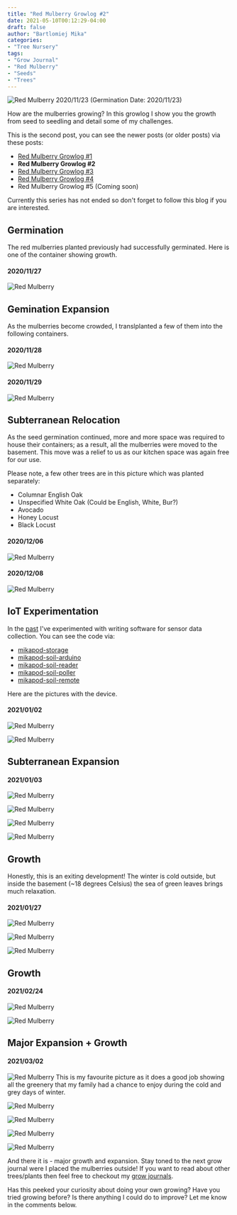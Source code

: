 ```yaml
---
title: "Red Mulberry Growlog #2"
date: 2021-05-10T00:12:29-04:00
draft: false
author: "Bartlomiej Mika"
categories:
- "Tree Nursery"
tags:
- "Grow Journal"
- "Red Mulberry"
- "Seeds"
- "Trees"
---
```


![Red Mulberry 2020/11/23](/img/2021/04-27/red_mulberries_germination_1.jpg)
(Germination Date: 2020/11/23)

How are the mulberries growing? In this growlog I show you the growth from seed to seedling and detail some of my challenges.

<!--more-->

This is the second post, you can see the newer posts (or older posts) via these posts:

* [Red Mulberry Growlog #1](/post/2021/red-mulberry-growlog-1/)
* **Red Mulberry Growlog #2**
* [Red Mulberry Growlog #3](/post/2021/red-mulberry-growlog-3/)
* [Red Mulberry Growlog #4](/post/2022/red-mulberry-growlog-4)
* Red Mulberry Growlog #5  (Coming soon)

Currently this series has not ended so don't forget to follow this blog if you are interested.

## Germination
The red mulberries planted previously had successfully germinated. Here is one of the container showing growth.

#### 2020/11/27

![Red Mulberry](/img/2021/04-27/red_mulberries_germination_2.jpg)

## Gemination Expansion
As the mulberries become crowded, I translplanted a few of them into the following containers.

#### 2020/11/28

![Red Mulberry](/img/2021/04-27/red_mulberries_germination_4.jpg)

#### 2020/11/29

![Red Mulberry](/img/2021/04-27/red_mulberries_germination_3.jpg)

## Subterranean Relocation

As the seed germination continued, more and more space was required to house their containers; as a result, all the mulberries were moved to the basement. This move was a relief to us as our kitchen space was again free for our use.

Please note, a few other trees are in this picture which was planted separately:

* Columnar English Oak
* Unspecified White Oak (Could be English, White, Bur?)
* Avocado
* Honey Locust
* Black Locust

#### 2020/12/06

![Red Mulberry](/img/2021/04-27/red_mulberries_germination_5.jpg)

#### 2020/12/08

![Red Mulberry](/img/2021/04-27/red_mulberries_germination_6.jpg)

## IoT Experimentation

In the [past](https://github.com/mikaponics) I've experimented with writing software for sensor data collection. You can see the code via:

* [mikapod-storage](https://github.com/mikaponics/mikapod-storage)
* [mikapod-soil-arduino](https://github.com/mikaponics/mikapod-soil-arduino)
* [mikapod-soil-reader](https://github.com/mikaponics/mikapod-soil-reader)
* [mikapod-soil-poller](https://github.com/mikaponics/mikapod-soil-poller)
* [mikapod-soil-remote](https://github.com/mikaponics/mikapod-soil-remote)

Here are the pictures with the device.

#### 2021/01/02

![Red Mulberry](/img/2021/04-27/red_mulberries_germination_7.jpg)

![Red Mulberry](/img/2021/04-27/red_mulberries_germination_8.jpg)

## Subterranean Expansion

#### 2021/01/03

![Red Mulberry](/img/2021/04-27/red_mulberries_germination_9.jpg)

![Red Mulberry](/img/2021/04-27/red_mulberries_germination_10.jpg)

![Red Mulberry](/img/2021/04-27/red_mulberries_germination_11.jpg)

![Red Mulberry](/img/2021/04-27/red_mulberries_germination_12.jpg)

## Growth

Honestly, this is an exiting development! The winter is cold outside, but inside the basement (~18 degrees Celsius) the sea of green leaves brings much relaxation.

#### 2021/01/27

![Red Mulberry](/img/2021/04-27/red_mulberries_germination_13.jpg)

![Red Mulberry](/img/2021/04-27/red_mulberries_germination_14.jpg)

![Red Mulberry](/img/2021/04-27/red_mulberries_germination_15.jpg)

## Growth

#### 2021/02/24

![Red Mulberry](/img/2021/04-27/red_mulberries_germination_16.jpg)

![Red Mulberry](/img/2021/04-27/red_mulberries_germination_17.jpg)

## Major Expansion + Growth

#### 2021/03/02

![Red Mulberry](/img/2021/04-27/red_mulberries_germination_18.jpg)
This is my favourite picture as it does a good job showing all the greenery that my family had a chance to enjoy during the cold and grey days of winter.

![Red Mulberry](/img/2021/04-27/red_mulberries_germination_19.jpg)

![Red Mulberry](/img/2021/04-27/red_mulberries_germination_20.jpg)

![Red Mulberry](/img/2021/04-27/red_mulberries_germination_21.jpg)

![Red Mulberry](/img/2021/04-27/red_mulberries_germination_22.jpg)

And there it is - major growth and expansion. Stay toned to the next grow journal were I placed the mulberries outside! If you want to read about other trees/plants then feel free to checkout my [grow journals](/tags/grow-journal/).

Has this peeked your curiosity about doing your own growing? Have you tried growing before? Is there anything I could do to improve? Let me know in the comments below.

